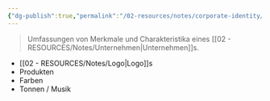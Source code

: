 ```yaml
---
{"dg-publish":true,"permalink":"/02-resources/notes/corporate-identity/","tags":["GFN/LF08"],"noteIcon":"","updated":"2025-09-18T08:12:20.534+02:00"}
---
```


> Umfassungen von Merkmale und Charakteristika eines [[02 - RESOURCES/Notes/Unternehmen\|Unternehmen]]s.

-  [[02 - RESOURCES/Notes/Logo\|Logo]]s
- Produkten
- Farben
- Tonnen / Musik